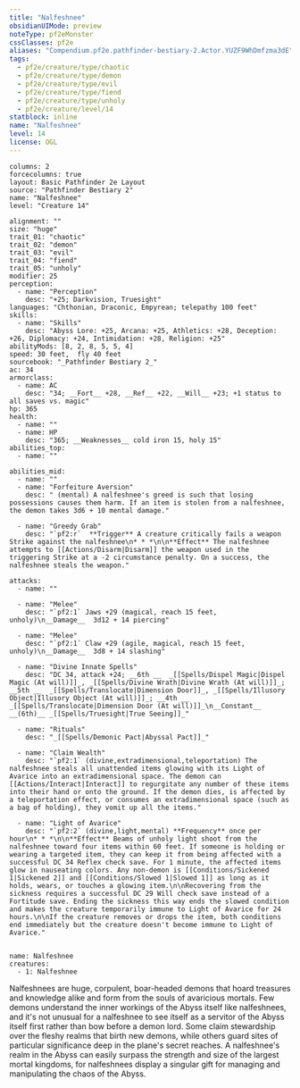 ```yaml
---
title: "Nalfeshnee"
obsidianUIMode: preview
noteType: pf2eMonster
cssClasses: pf2e
aliases: "Compendium.pf2e.pathfinder-bestiary-2.Actor.YUZF9WhDmfzma3dE" 
tags:
  - pf2e/creature/type/chaotic
  - pf2e/creature/type/demon
  - pf2e/creature/type/evil
  - pf2e/creature/type/fiend
  - pf2e/creature/type/unholy
  - pf2e/creature/level/14
statblock: inline
name: "Nalfeshnee"
level: 14
license: OGL
---
```


```statblock
columns: 2
forcecolumns: true
layout: Basic Pathfinder 2e Layout
source: "Pathfinder Bestiary 2"
name: "Nalfeshnee"
level: "Creature 14"

alignment: ""
size: "huge"
trait_01: "chaotic"
trait_02: "demon"
trait_03: "evil"
trait_04: "fiend"
trait_05: "unholy"
modifier: 25
perception:
  - name: "Perception"
    desc: "+25; Darkvision, Truesight"
languages: "Chthonian, Draconic, Empyrean; telepathy 100 feet"
skills:
  - name: "Skills"
    desc: "Abyss Lore: +25, Arcana: +25, Athletics: +28, Deception: +26, Diplomacy: +24, Intimidation: +28, Religion: +25"
abilityMods: [8, 2, 8, 5, 5, 4]
speed: 30 feet,  fly 40 feet
sourcebook: "_Pathfinder Bestiary 2_"
ac: 34
armorclass:
  - name: AC
    desc: "34; __Fort__ +28, __Ref__ +22, __Will__ +23; +1 status to all saves vs. magic"
hp: 365
health:
  - name: ""
  - name: HP
    desc: "365; __Weaknesses__ cold iron 15, holy 15"
abilities_top:
  - name: ""

abilities_mid:
  - name: ""
  - name: "Forfeiture Aversion"
    desc: " (mental) A nalfeshnee's greed is such that losing possessions causes them harm. If an item is stolen from a nalfeshnee, the demon takes 3d6 + 10 mental damage."

  - name: "Greedy Grab"
    desc: "`pf2:r`  **Trigger** A creature critically fails a weapon Strike against the nalfeshnee\n* * *\n\n**Effect** The nalfeshnee attempts to [[Actions/Disarm|Disarm]] the weapon used in the triggering Strike at a -2 circumstance penalty. On a success, the nalfeshnee steals the weapon."

attacks:
  - name: ""

  - name: "Melee"
    desc: "`pf2:1` Jaws +29 (magical, reach 15 feet, unholy)\n__Damage__  3d12 + 14 piercing"

  - name: "Melee"
    desc: "`pf2:1` Claw +29 (agile, magical, reach 15 feet, unholy)\n__Damage__  3d8 + 14 slashing"

  - name: "Divine Innate Spells"
    desc: "DC 34, attack +24; __6th __  _[[Spells/Dispel Magic|Dispel Magic (At will)]]_, _[[Spells/Divine Wrath|Divine Wrath (At will)]]_; __5th __  _[[Spells/Translocate|Dimension Door]]_, _[[Spells/Illusory Object|Illusory Object (At will)]]_; __4th __  _[[Spells/Translocate|Dimension Door (At will)]]_\n__Constant__  __(6th)__ _[[Spells/Truesight|True Seeing]]_"

  - name: "Rituals"
    desc: "_[[Spells/Demonic Pact|Abyssal Pact]]_"

  - name: "Claim Wealth"
    desc: "`pf2:1` (divine,extradimensional,teleportation) The nalfeshnee steals all unattended items glowing with its Light of Avarice into an extradimensional space. The demon can [[Actions/Interact|Interact]] to regurgitate any number of these items into their hand or onto the ground. If the demon dies, is affected by a teleportation effect, or consumes an extradimensional space (such as a bag of holding), they vomit up all the items."

  - name: "Light of Avarice"
    desc: "`pf2:2` (divine,light,mental) **Frequency** once per hour\n* * *\n\n**Effect** Beams of unholy light shoot from the nalfeshnee toward four items within 60 feet. If someone is holding or wearing a targeted item, they can keep it from being affected with a successful DC 34 Reflex check save. For 1 minute, the affected items glow in nauseating colors. Any non-demon is [[Conditions/Sickened 1|Sickened 2]] and [[Conditions/Slowed 1|Slowed 1]] as long as it holds, wears, or touches a glowing item.\n\nRecovering from the sickness requires a successful DC 29 Will check save instead of a Fortitude save. Ending the sickness this way ends the slowed condition and makes the creature temporarily immune to Light of Avarice for 24 hours.\n\nIf the creature removes or drops the item, both conditions end immediately but the creature doesn't become immune to Light of Avarice."
 
```

```encounter-table
name: Nalfeshnee
creatures:
  - 1: Nalfeshnee
```



Nalfeshnees are huge, corpulent, boar-headed demons that hoard treasures and knowledge alike and form from the souls of avaricious mortals. Few demons understand the inner workings of the Abyss itself like nalfeshnees, and it's not unusual for a nalfeshnee to see itself as a servitor of the Abyss itself first rather than bow before a demon lord. Some claim stewardship over the fleshy realms that birth new demons, while others guard sites of particular significance deep in the plane's secret reaches. A nalfeshnee's realm in the Abyss can easily surpass the strength and size of the largest mortal kingdoms, for nalfeshnees display a singular gift for managing and manipulating the chaos of the Abyss.
